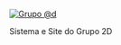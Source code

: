 [![Grupo @d](http://www.grupo2d.net.br/site/images/logo.png)](http://www.grupo2d.net.br)

Sistema e Site do Grupo 2D
